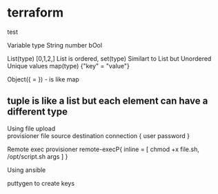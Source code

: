 # terraform
test

Variable type
String 
number 
bOol

List(type)
    [0,1,2,]
    List is ordered, 
set(type)
    Similart to List but Unordered Unique values
map(type)
    {"key" = "value"}

Object({<ATTR Name> = <TYPE>}) - is like map

tuple is like a list but each element can have a different type
---


Using file upload   
    provisioner file
        source
        destination
        connection {
            user 
            password
        }

Remote exec
    provisioner remote-execP{
        inline = [
            chmod +x file.sh,
            /opt/script.sh args
        ]
    }

Using ansible


puttygen  to create keys

